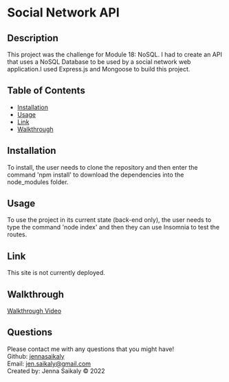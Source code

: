 
  # Social Network API  

  ## Description

  This project was the challenge for Module 18: NoSQL.  I had to create an API that uses a NoSQL Database to be used by a social network web application.I used Express.js and Mongoose to build this project.

  

  ## Table of Contents 

  * [Installation](#installation)
  * [Usage](#usage)
  * [Link](#link) 
  * [Walkthrough](#walkthrough)
   
  
  ## Installation

  To install, the user needs to clone the repository and then enter the command 'npm install' to download the dependencies into the node_modules folder.  

  ## Usage 

  To use the project in its current state (back-end only), the user needs to type the command 'node index' and then they can use Insomnia to test the routes.

  ## Link

  This site is not currently deployed.

  ## Walkthrough

  <a href="https://drive.google.com/file/d/1gzP3WGf0IXbdyKdrHBw266A19k1bOVIO/view" target="_blank">Walkthrough Video</a><br/>
  
  ## Questions

  Please contact me with any questions that you might have!<br/>
  Github: <a href="https://www.github.com/jennasaikaly" target="_blank">jennasaikaly</a><br/>
  Email: [jen.saikaly@gmail.com](mailto:jen.saikaly@gmail.com)<br/>
  Created by: Jenna Saikaly &copy; 2022
